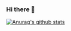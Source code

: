 ### Hi there 👋
[![Anurag's github stats](https://github-readme-stats.vercel.app/api?username=BeADre)](https://github.com/anuraghazra/github-readme-stats)

<!--
**BeADre/BeADre** is a ✨ _special_ ✨ repository because its `README.md` (this file) appears on your GitHub profile.

Here are some ideas to get you started:

- 🔭 I’m currently working on ...
- 🌱 I’m currently learning ...
- 👯 I’m looking to collaborate on ...
- 🤔 I’m looking for help with ...
- 💬 Ask me about ...
- 📫 How to reach me: ...
- 😄 Pronouns: ...
- ⚡ Fun fact: ...
-->
